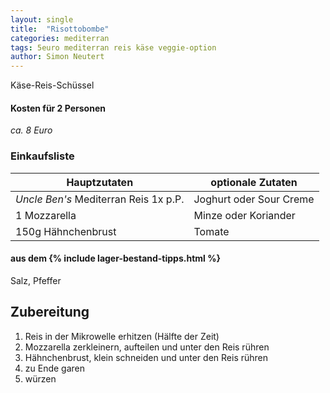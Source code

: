 ```yaml
---
layout: single
title:  "Risottobombe"
categories: mediterran
tags: 5euro mediterran reis käse veggie-option
author: Simon Neutert
---
```


Käse-Reis-Schüssel

#### Kosten für 2 Personen
_ca. 8 Euro_

### Einkaufsliste

| Hauptzutaten | optionale Zutaten |
|---|---|
| _Uncle Ben's_ Mediterran Reis 1x p.P. | Joghurt oder Sour Creme |
| 1 Mozzarella | Minze oder Koriander |
| 150g Hähnchenbrust | Tomate |

#### aus dem {% include lager-bestand-tipps.html %}
Salz, Pfeffer

## Zubereitung
1. Reis in der Mikrowelle erhitzen (Hälfte der Zeit)
2. Mozzarella zerkleinern, aufteilen und unter den Reis rühren
3. Hähnchenbrust, klein schneiden und unter den Reis rühren
4. zu Ende garen
5. würzen
